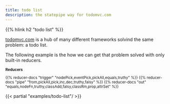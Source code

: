 ```yaml
---
title: todo list
description: the statepipe way for todomvc.com
---
```


{{% hlink h2 "todo list" %}}

<a href="http://todomvc.com/" target="_blank" >todomvc.com</a> is a hub of many different frameworks solvind the same problem: a todo list.

The following example is the how we can get that problem solved with only built-in reducers.

<small>

**Reducers**

{{% reducer-docs "trigger" "nodePick,eventPick,pickAll,equals,truthy" %}}
{{% reducer-docs "pipe" "from,pickAll,pick,inc,dec,truthy,falsy" %}}
{{% reducer-docs "out" "equals,nodeFn,truthy,classAdd,falsy,classRm,prop,attrSet" %}}

</small>

{{< partial "examples/todo-list"/ >}}
